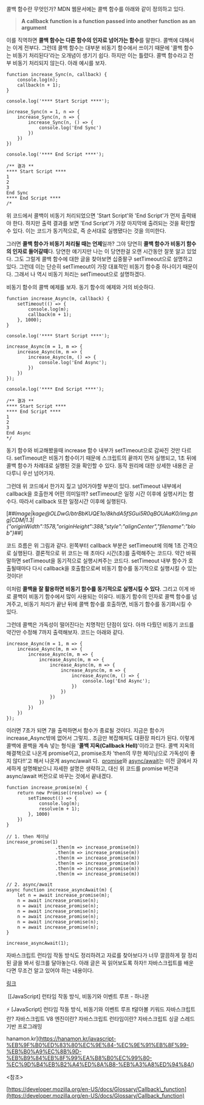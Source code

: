 콜백 함수란 무엇인가? MDN 웹문서에는 콜백 함수를 아래와 같이 정의하고 있다. 

> **A callback function is a function passed into another function as an argument**

이를 직역하면 **콜백 함수는 다른 함수의 인자로 넘어가는 함수**를 말한다. 콜백에 대해서는 이게 전부다. 그런데 콜백 함수는 대부분 비동기 함수에서 쓰이기 때문에 '콜백 함수는 비동기 처리된다'라는 오개념이 생기기 쉽다. 하지만 이는 틀렸다. 콜백 함수라고 전부 비동기 처리되지 않는다. 아래 예시를 보자.

```
function increase_Sync(n, callback) {
    console.log(n);
    callback(n + 1);
}

console.log('**** Start Script ****');

increase_Sync(n = 1, n => {
    increase_Sync(n, n => {
        increase_Sync(n, () => {
            console.log('End Sync')
        })
    })
})

console.log('**** End Script ****');

/** 결과 **
**** Start Script ****
1
2
3
End Sync
**** End Script ****
/*
```

위 코드에서 콜백이 비동기 처리되었으면 'Start Script'와 'End Script'가 먼저 출력돼야 한다. 하지만 출력 결과를 보면 'End Script'가 가장 마지막에 출려되는 것을 확인할 수 있다. 이는 코드가 동기적으로, 즉 순서대로 실행됐다는 것을 의미한다.

그러면 **콜백 함수가 비동기 처리될 때는 언제**일까? 그야 당연히 **콜백 함수가 비동기 함수의 인자로 들어갈때**다. 당연한 얘기지만 나는 이 당연한걸 오랜 시간동안 잘못 알고 있었다. 그도 그럴게 콜백 함수에 대한 글을 찾아보면 십중팔구 setTimeout으로 설명하고 있다. 그런데 이는 단순히 setTimeout이 가장 대표적인 비동기 함수중 하나이기 때문이다. 그래서 나 역시 비동기 처리는 setTimeout으로 설명하겠다. 

비동기 함수의 콜백 예제를 보자. 동기 함수의 예제와 거의 비슷하다.

```
function increase_Async(m, callback) {
    setTimeout(() => {
        console.log(m);
        callback(m + 1);
    }, 1000);
}

console.log('**** Start Script ****');

increase_Async(m = 1, m => {
    increase_Async(m, m => {
        increase_Async(m, () => {
            console.log('End Async');
        })
    })
});

console.log('**** End Script ****');

/** 결과 **
**** Start Script ****
**** End Script ****
1
2
3
End Async
*/
```

동기 함수와 비교해봤을때 increase 함수 내부가 setTimeout으로 감싸진 것만 다르다. setTimeout은 비동기 함수이기 때문에 스크립트의 끝까지 먼저 실행되고, 1초 뒤에 콜백 함수가 차례대로 실행된 것을 확인할 수 있다. 동작 원리에 대한 상세한 내용은 곧 다루니 우선 넘어가자.

그런데 위 코드에서 한가지 짚고 넘어가야할 부분이 있다. setTimeout 내부에서 callback을 호출한게 어떤 의미일까? setTimeout은 일정 시간 이후에 실행시키는 함수다. 따라서 callback 또한 일정시간 이후에 실행된다.  

[##_Image|kage@OLDwG/btrBbKUQE1o/8khdA5fSGui5R0qBOUAaK0/img.png|CDM|1.3|{"originWidth":1578,"originHeight":388,"style":"alignCenter","filename":"blob"}_##]

코드 흐름은 위 그림과 같다. 왼쪽부터 callback 부분은 setTimeout에 의해 1초 간격으로 실행된다. 결론적으로 위 코드는 매 초마다 시간(초)를 출력해주는 코드다. 약간 바꿔 말하면 setTimeout을 동기적으로 실행시켜주는 코드다. setTimeout 내부 함수가 호출될때마다 다시 callback을 호출함으로써 비동기 함수를 동기적으로 실행시킬 수 있는 것이다!

이처럼 **콜백을 잘 활용하면 비동기 함수를 동기적으로 실행시킬 수 있다**. 그리고 이게 바로 콜백이 비동기 함수에서 많이 사용되는 이유다. 비동기 함수의 인자로 콜백 함수를 넘겨주고, 비동기 처리가 끝난 뒤에 콜백 함수를 호출하면, 비동기 함수를 동기화시킬 수 있다. 

그런데 콜백은 가독성이 떨어진다는 치명적인 단점이 있다. 아까 다뤘던 비동기 코드를 약간만 수정해 7까지 출력해보자. 코드는 아래와 같다. 

```
increase_Async(m = 1, m => {
    increase_Async(m, m => {
        increase_Async(m, m => {
            increase_Async(m, m => {
                increase_Async(m, m => {
                    increase_Async(m, m => {
                        increase_Async(m, () => {
                            console.log('End Async');
                        })
                    })
                })
            })
        })
    })
});
```

이러면 7초가 되면 7을 출력하면서 함수가 종료될 것이다. 지금은 함수가 increase\_Async밖에 없어서 그렇지.. 조금만 복잡해져도 대환장 파티가 된다. 이렇게 콜백에 콜백을 계속 넣는 형식을 '**콜백 지옥(Callback Hell)**'이라고 한다. 콜백 지옥의 해결책으로 나온게 promise이고, promise조차 'then의 무한 체이닝으로 가독성이 좋지 않다!!'고 해서 나온게 async/await 다.  [promise](https://charles098.tistory.com/158)와 [async/await](https://charles098.tistory.com/159)는 이전 글에서 자세하게 설명해놨으니 자세한 설명은 생략하고, 대신 위 코드를 promise 버전과 async/await 버전으로 바꾸는 것에서 끝내겠다. 

```
function increase_promise(m) {
    return new Promise((resolve) => {
        setTimeout(() => {
            console.log(m);
            resolve(m + 1);
        }, 1000)
    })
}

// 1. then 체이닝
increase_promise(1)
                  .then(m => increase_promise(m))
                  .then(m => increase_promise(m))
                  .then(m => increase_promise(m))
                  .then(m => increase_promise(m))
                  .then(m => increase_promise(m))
                  .then(m => increase_promise(m))

// 2. async/await
async function increase_asyncAwait(m) {
    let n = await increase_promise(m);
    n = await increase_promise(n);
    n = await increase_promise(n);
    n = await increase_promise(n);
    n = await increase_promise(n);
    n = await increase_promise(n);
    n = await increase_promise(n);
}

increase_asyncAwait(1);
```

자바스크립트 런타임 작동 방식도 정리하려고 자료를 찾아보다가 너무 깔끔하게 잘 정리된 글을 봐서 링크를 달아놓는다. 아래 글은 꼭 읽어보도록 하자!! 자바스크립트를 배운다면 무조건 알고 있어야 하는 내용이다.

[링크](https://hanamon.kr/javascript-%EB%9F%B0%ED%83%80%EC%9E%84-%EC%9E%91%EB%8F%99-%EB%B0%A9%EC%8B%9D-%EB%B9%84%EB%8F%99%EA%B8%B0%EC%99%80-%EC%9D%B4%EB%B2%A4%ED%8A%B8-%EB%A3%A8%ED%94%84/)

 [\[JavaScript\] 런타임 작동 방식, 비동기와 이벤트 루프 - 하나몬

⚡️ \[JavaScript\] 런타임 작동 방식, 비동기와 이벤트 루프 ❗️알아볼 키워드 자바스크립트란? 자바스크립트 V8 엔진이란? 자바스크립트 런타임이란? 자바스크립트 싱글 스레드 기반 프로그래밍

hanamon.kr](https://hanamon.kr/javascript-%EB%9F%B0%ED%83%80%EC%9E%84-%EC%9E%91%EB%8F%99-%EB%B0%A9%EC%8B%9D-%EB%B9%84%EB%8F%99%EA%B8%B0%EC%99%80-%EC%9D%B4%EB%B2%A4%ED%8A%B8-%EB%A3%A8%ED%94%84/)

<참조>

[https://developer.mozilla.org/en-US/docs/Glossary/Callback\_function](https://developer.mozilla.org/en-US/docs/Glossary/Callback_function)